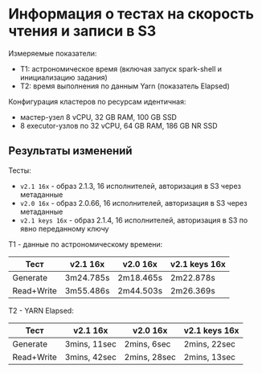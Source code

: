 # Информация о тестах на скорость чтения и записи в S3

Измеряемые показатели:

* T1: астрономическое время (включая запуск spark-shell и инициализацию задания)
* T2: время выполнения по данным Yarn (показатель Elapsed)

Конфигурация кластеров по ресурсам идентичная:

* мастер-узел 8 vCPU, 32 GB RAM, 100 GB SSD
* 8 executor-узлов по 32 vCPU, 64 GB RAM, 186 GB NR SSD

## Результаты изменений

Тесты:

* `v2.1 16x` - образ 2.1.3, 16 исполнителей, авторизация в S3 через метаданные
* `v2.0 16x` - образ 2.0.66, 16 исполнителей, авторизация в S3 через метаданные
* `v2.1 keys 16x` - образ 2.1.4, 16 исполнителей, авторизация в S3 по явно переданному ключу

T1 - данные по астрономическому времени:

| Тест        | v2.1 16x  | v2.0 16x  | v2.1 keys 16x |
| ----------- | --------- | --------- | ------------- |
| Generate    | 3m24.785s | 2m18.465s | 2m22.878s     |
| Read+Write  | 3m55.486s | 2m44.503s | 2m26.369s     |

T2 - YARN Elapsed:

| Тест        | v2.1 16x     | v2.0 16x     | v2.1 keys 16x |
| ----------- | ------------ | ------------ | ------------- |
| Generate    | 3mins, 11sec | 2mins, 6sec  | 2mins, 22sec  |
| Read+Write  | 3mins, 42sec | 2mins, 28sec | 2mins, 13sec  |

